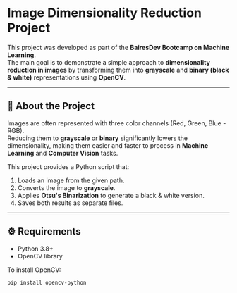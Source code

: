 # Image Dimensionality Reduction Project

This project was developed as part of the **BairesDev Bootcamp on Machine Learning**.  
The main goal is to demonstrate a simple approach to **dimensionality reduction in images** by transforming them into **grayscale** and **binary (black & white)** representations using **OpenCV**.

---

## 📌 About the Project

Images are often represented with three color channels (Red, Green, Blue - RGB).  
Reducing them to **grayscale** or **binary** significantly lowers the dimensionality, making them easier and faster to process in **Machine Learning** and **Computer Vision** tasks.  

This project provides a Python script that:
1. Loads an image from the given path.  
2. Converts the image to **grayscale**.  
3. Applies **Otsu's Binarization** to generate a black & white version.  
4. Saves both results as separate files.

---

## ⚙️ Requirements

- Python 3.8+
- OpenCV library

To install OpenCV:
```bash
pip install opencv-python

